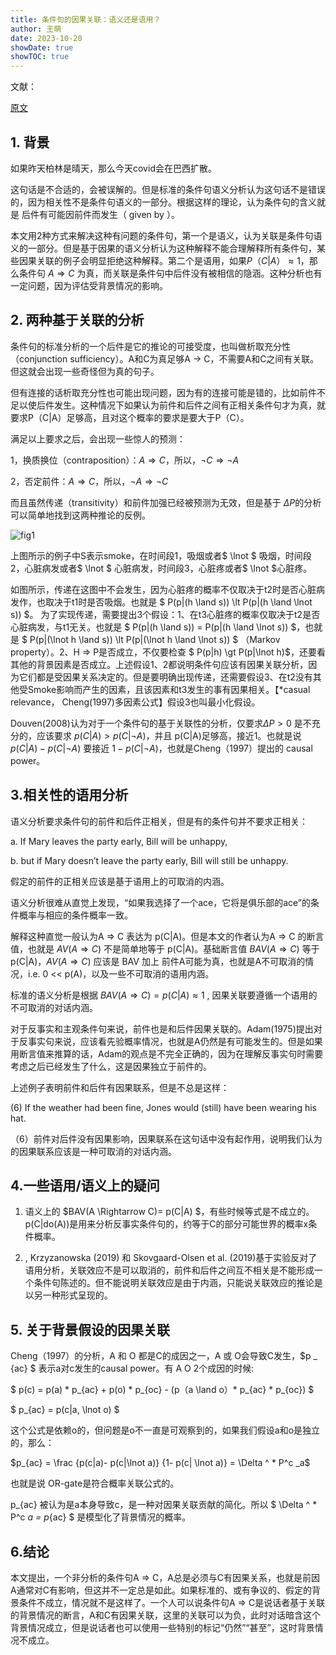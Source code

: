 ```yaml
---
title: 条件句的因果关联：语义还是语用？
author: 王萌
date: 2023-10-20
showDate: true 
showTOC: true
---
```


文献：

[原文](../Source_Files/2023-10-20-WM1.pdf)

## 1. 背景

如果昨天柏林是晴天，那么今天covid会在巴西扩散。

这句话是不合适的，会被误解的。但是标准的条件句语义分析认为这句话不是错误的，因为相关性不是条件句语义的一部分。根据这样的理论，认为条件句的含义就是 后件有可能因前件而发生（ given by ）。

本文用2种方式来解决这种有问题的条件句，第一个是语义，认为关联是条件句语义的一部分。但是基于因果的语义分析认为这种解释不能合理解释所有条件句，某些因果关联的例子会明显拒绝这种解释。第二个是语用，如果$P（C|A）\approx 1$，那么条件句 $A \Rightarrow C$  为真，而关联是条件句中后件没有被相信的隐涵。这种分析也有一定问题，因为评估受背景情况的影响。

## 2. 两种基于关联的分析

条件句的标准分析的一个后件是它的推论的可接受度，也叫做析取充分性（conjunction sufficiency）。A和C为真足够A $\rightarrow$ C，不需要A和C之间有关联。但这就会出现一些奇怪但为真的句子。

但有连接的话析取充分性也可能出现问题，因为有的连接可能是错的，比如前件不足以使后件发生。这种情况下如果认为前件和后件之间有正相关条件句才为真，就要求P（C|A）足够高，且对这个概率的要求是要大于P（C）。

满足以上要求之后，会出现一些惊人的预测：

1，换质换位（contraposition）：$A \Rightarrow C$，所以，$\lnot C  \Rightarrow \lnot A$

2，否定前件：$A \Rightarrow C$，所以，$\lnot A  \Rightarrow \lnot C$

而且虽然传递（transitivity）和前件加强已经被预测为无效，但是基于 $\Delta P$的分析可以简单地找到这两种推论的反例。

![fig1](../Supporting_Information/2023-10-20-WM1-fig1.png)

上图所示的例子中S表示smoke，在时间段1，吸烟或者$  \lnot $ 吸烟，时间段2，心脏病发或者$  \lnot $ 心脏病发，时间段3，心脏疼或者$  \lnot $心脏疼。

如图所示，传递在这图中不会发生，因为心脏疼的概率不仅取决于t2时是否心脏病发作，也取决于t1时是否吸烟。也就是 $ P(p|(h \land s)) \lt P(p|(h \land \lnot s)) $。 为了实现传递，需要提出3个假设：1、在t3心脏疼的概率仅取决于t2是否心脏病发，与t1无关。也就是 $ P(p|(h \land s)) = P(p|(h \land \lnot s)) $，也就是 $ P(p|(\lnot h \land s)) \lt P(p|(\lnot h \land \lnot s)) $ （Markov property）。2、H $\Rightarrow$ P是否成立，不仅要检查 $ P(p|h) \gt P(p|\lnot h)$，还要看其他的背景因素是否成立。上述假设1、2都说明条件句应该有因果关联分析，因为它们都是受因果关系决定的。但是要明确出现传递，还需要假设3、在t2没有其他受Smoke影响而产生的因素，且该因素和t3发生的事有因果相关。【*casual relevance， Cheng(1997)多因素公式】假设3也叫最小化假设。

Douven(2008)认为对于一个条件句的基于关联性的分析，仅要求$\Delta P \gt 0$ 是不充分的，应该要求 $p(C|A) \gt p(C|\lnot A)$，并且 p(C|A)足够高，接近1。也就是说 $p(C|A) - p(C|\lnot A)$ 要接近 $1 - p(C|\lnot A)$，也就是Cheng（1997）提出的 causal power。

## 3.相关性的语用分析

语义分析要求条件句的前件和后件正相关，但是有的条件句并不要求正相关：

a. If Mary leaves the party early, Bill will be unhappy,

b. but if Mary doesn’t leave the party early, Bill will still be unhappy.

假定的前件的正相关应该是基于语用上的可取消的内涵。

语义分析很难从直觉上发现，“如果我选择了一个ace，它将是俱乐部的ace”的条件概率与相应的条件概率一致。

解释这种直觉一般认为A $\Rightarrow$ C 表达为 p(C|A)。但是本文的作者认为A $\Rightarrow$ C 的断言值，也就是 $AV(A \Rightarrow C)$ 不是简单地等于 p(C|A)。基础断言值 $BAV(A \Rightarrow C)$ 等于p(C|A)，$AV(A \Rightarrow C)$ 应该是 BAV 加上 前件A可能为真，也就是A不可取消的情况，i.e. 0 << p(A)，以及一些不可取消的语用内涵。

标准的语义分析是根据 $BAV(A \Rightarrow C)= p(C|A) \approx 1$ , 因果关联要遵循一个语用的不可取消的对话内涵。

对于反事实和主观条件句来说，前件也是和后件因果关联的。Adam(1975)提出对于反事实句来说，应该看先验概率情况，也就是A仍然是有可能发生的。但是如果用断言值来推算的话，Adam的观点是不完全正确的，因为在理解反事实句时需要考虑之后已经发生了什么，这是因果独立于前件的。

上述例子表明前件和后件有因果联系，但是不总是这样：

(6) If the weather had been fine, Jones would (still) have been wearing his hat.

（6）前件对后件没有因果影响，因果联系在这句话中没有起作用，说明我们认为的因果联系应该是一种可取消的对话内涵。

## 4.一些语用/语义上的疑问

1. 语义上的 $BAV(A \Rightarrow C)= p(C|A) $，有些时候等式是不成立的。p(C|do(A))是用来分析反事实条件句的，约等于C的部分可能世界的概率x条件概率。

2. , Krzyzanowska (2019) 和 Skovgaard-Olsen et al. (2019)基于实验反对了语用分析，关联效应不是可以取消的，前件和后件之间互不相关是不能形成一个条件句陈述的。但不能说明关联效应是由于内涵，只能说关联效应的推论是以另一种形式呈现的。

## 5. 关于背景假设的因果关联

Cheng（1997）的分析，A 和 O 都是C的成因之一，A 或 O会导致C发生，$p _ {ac} $ 表示a对c发生的causal power。有 A O 2个成因的时候:

$ p(c) = p(a) * p_{ac} + p(o) * p_{oc} - (p（a \land o）* p_{ac} * p_{oc}) $ 

$ p_{ac} = p(c|a, \lnot o) $

这个公式是依赖o的，但问题是o不一直是可观察到的，如果我们假设a和o是独立的，那么：

$p_{ac} = \frac {p(c|a)- p(c|\lnot a)} {1- p(c| \lnot a)} = \Delta ^ * P^c _a$

也就是说 OR-gate是符合概率关联公式的。

p_{ac} 被认为是a本身导致c，是一种对因果关联贡献的简化。所以 $  \Delta ^ * P^c _a = p_{ac} $ 是模型化了背景情况的概率。

## 6.结论

本文提出，一个非分析的条件句A $\Rightarrow$ C，A总是必须与C有因果关系，也就是前因A通常对C有影响，但这并不一定总是如此。如果标准的、或有争议的、假定的背景条件不成立，情况就不是这样了。一个人可以说条件句A $\Rightarrow$ C是说话者基于关联的背景情况的断言，A和C有因果关联，这里的关联可以为负，此时对话暗含这个背景情况成立，但是说话者也可以使用一些特别的标记“仍然”“甚至”，这时背景情况不成立。
